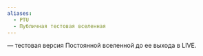 ```yaml
---
aliases:
  - PTU
  - Публичная тестовая вселенная
---
```


— тестовая версия Постоянной вселенной до ее выхода в LIVE.